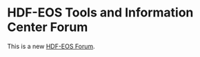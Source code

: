 # HDF-EOS Tools and Information Center Forum

This is a new [HDF-EOS Forum](https://github.com/hdfeos/forum/discussions).
